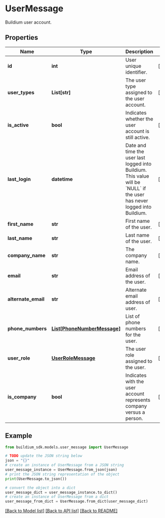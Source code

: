 # UserMessage

Buildium user account.

## Properties

Name | Type | Description | Notes
------------ | ------------- | ------------- | -------------
**id** | **int** | User unique identifier. | [optional] 
**user_types** | **List[str]** | The user type assigned to the user account. | [optional] 
**is_active** | **bool** | Indicates whether the user account is still active. | [optional] 
**last_login** | **datetime** | Date and time the user last logged into Buildium. This value will be &#x60;NULL&#x60; if the user has never logged into Buildium. | [optional] 
**first_name** | **str** | First name of the user. | [optional] 
**last_name** | **str** | Last name of the user. | [optional] 
**company_name** | **str** | The company name. | [optional] 
**email** | **str** | Email address of the user. | [optional] 
**alternate_email** | **str** | Alternate email address of user. | [optional] 
**phone_numbers** | [**List[PhoneNumberMessage]**](PhoneNumberMessage.md) | List of phone numbers for the user. | [optional] 
**user_role** | [**UserRoleMessage**](UserRoleMessage.md) | The user role assigned to the user. | [optional] 
**is_company** | **bool** | Indicates with the user account represents company versus a person. | [optional] 

## Example

```python
from buildium_sdk.models.user_message import UserMessage

# TODO update the JSON string below
json = "{}"
# create an instance of UserMessage from a JSON string
user_message_instance = UserMessage.from_json(json)
# print the JSON string representation of the object
print(UserMessage.to_json())

# convert the object into a dict
user_message_dict = user_message_instance.to_dict()
# create an instance of UserMessage from a dict
user_message_from_dict = UserMessage.from_dict(user_message_dict)
```
[[Back to Model list]](../README.md#documentation-for-models) [[Back to API list]](../README.md#documentation-for-api-endpoints) [[Back to README]](../README.md)


